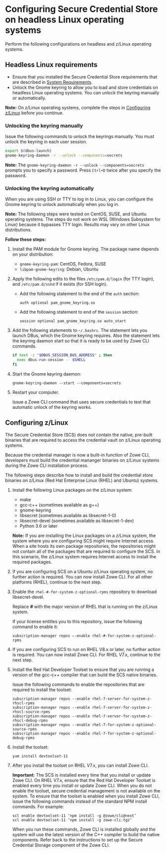 # Configuring Secure Credential Store on headless Linux operating systems

Perform the following configurations on headless and z/Linux operating systems.

## Headless Linux requirements

- Ensure that you installed the Secure Credential Store requirements that are described in [System Requirements](../user-guide/systemrequirements-cli.md).
- Unlock the Gnome keyring to allow you to load and store credentials on headless Linux operating systems. You can unlock the keyring manually or automatically.

**Note:** On z/Linux operating systems, complete the steps in [Configuring z/Linux](#configuring-zlinux) before you continue.  

### Unlocking the keyring manually

Issue the following commands to unlock the keyrings manually. You must unlock the keyring in each user session.

```bash
export $(dbus-launch)
gnome-keyring-daemon -r --unlock --components=secrets
```

**Note:** The `gnome-keyring-daemon -r --unlock --components=secrets` prompts you to specify a password. Press `Ctrl+D` twice after you specify the password. 

### Unlocking the keyring automatically

When you are using SSH or TTY to log in to Linux, you can configure the Gnome keyring to unlock automatically when you log in.

**Note:** The following steps were tested on CentOS, SUSE, and Ubuntu operating systems. The steps do not work on WSL (Windows Subsystem for Linux) because it bypasses TTY login. Results may vary on other Linux distributions. 

**Follow these steps:**

1. Install the PAM module for Gnome keyring. The package name depends on your distribution:

    - `gnome-keyring-pam`: CentOS, Fedora, SUSE
    - `libpam-gnome-keyring`: Debian, Ubuntu

2. Apply the following edits to the files `/etc/pam.d/login` (for TTY login), and `/etc/pam.d/sshd` if it exists (for SSH login).

    - Add the following statement to the end of the `auth` section:
    
        ```
        auth optional pam_gnome_keyring.so
        ```

    - Add the following statement to end of the `session` section:
    
        ```
        session optional pam_gnome_keyring.so auto_start
        ```

3. Add the following statements to `~/.bashrc`. The statement lets you launch DBus, which the Gnome keyring requires. Also the statement lets the keyring daemon start so that it is ready to be used by Zowe CLI commands.
    ```bash
    if test -z "$DBUS_SESSION_BUS_ADDRESS" ; then
      exec dbus-run-session -- $SHELL
    fi
    ```

4. Start the Gnome keyring daemon:
    ```
    gnome-keyring-daemon --start --components=secrets
    ```

5. Restart your computer.

    Issue a Zowe CLI command that uses secure credentials to test that automatic unlock of the keyring works.

## Configuring z/Linux

The Secure Credential Store (SCS) does not contain the  native, pre-built binaries that are required to access the credential vault on z/Linux operating systems.

Because the credential manager is now a built-in function of Zowe CLI, developers must build the credential mananger binaries on z/Linux systems during the Zowe CLI installation process.

The following steps describe how to install and build the credential store binaries on z/Linux (Red Hat Enterprise Linux (RHEL) and Ubuntu) systems.

1. Install the following Linux packages on the z/Linux system:
    - make
    - gcc-c++ (sometimes available as g++)
    - gnome-keyring
    - libsecret (sometimes available as libsecret-1-0)
    - libsecret-devel (sometimes available as libsecret-1-dev)
    - Python 3.6 or later

    **Note:** If you are installing the Linux packages on a z/Linux system, the system where you are configuring SCS might require Internet access. When a site hosts its own package repositories, the repositories might not contain all of the packages that are required to configure the SCS. In this scenario, the z/Linux system requires Internet access to install the required packages.

2. If you are configuring SCS on a Ubuntu z/Linux operating system, no further action is required. You can now install Zowe CLI. For all other platforms (RHEL), continue to the next step.

3. Enable the `rhel-#-for-system-z-optional-rpms` repository to download libsecret-devel.

    Replace ***#*** with the major version of RHEL that is running on the z/Linux system.

    If your license entitles you to this repository, issue the following command to enable it:
    
    ```
    subscription-manager repos —-enable rhel-#-for-system-z-optional-rpms
    ```

4. If you are configuring SCS to run on RHEL V8.x or later, no further action is required. You can now install Zowe CLI. For RHEL V7.x, continue to the next step.
5. Install the Red Hat Developer Toolset to ensure that you are running a version of the gcc-c++ compiler that can build the SCS native binaries.
    
    Issue the following commands to enable the repositories that are required to install the toolset:
    ```
    subscription-manager repos --enable rhel-7-server-for-system-z-rhscl-rpms
    subscription-manager repos --enable rhel-7-server-for-system-z-rhscl-source-rpms
    subscription-manager repos --enable rhel-7-server-for-system-z-rhscl-debug-rpms
    subscription-manager repos --enable rhel-7-for-system-z-optional-source-rpms
    subscription-manager repos --enable rhel-7-for-system-z-optional-debug-rpms
    ```
6. Install the toolset:
    ```
    yum install devtoolset-11
    ```
7. After you install the toolset on RHEL V7.x, you can install Zowe CLI.

    **Important:** The SCS is installed every time that you install or update Zowe CLI. On RHEL V7.x, ensure that the Red Hat Developer Toolset is enabled every time you install or update Zowe CLI. When you do not enable the toolset, secure credential management is not available on the system. To ensure that the toolset is enabled when you install Zowe CLI, issue the following commands instead of the standard NPM install commands. For example:
    ```
    scl enable devtoolset-11 ‘npm install -g @zowe/cli@next’
    scl enable devtoolset-11 ‘npm install -g zowe-cli.tgz’
    ```
    When you run these commands, Zowe CLI is installed globally and the system will use the latest version of the C++ compiler to build the native components. Refer back to the instructions to set up the Secure Credential Storage component of the Zowe CLI.